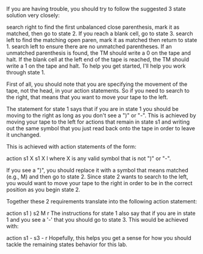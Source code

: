 If you are having trouble, you should try to follow the suggested 3 state solution very closely:

search right to find the first unbalanced close parenthesis, mark it as matched, then go to state 2. If you reach a blank cell, go to state 3.
search left to find the matching open paren, mark it as matched then return to state 1.
search left to ensure there are no unmatched parentheses. If an unmatched parenthesis is found, the TM should write a 0 on the tape and halt. If the blank cell at the left end of the tape is reached, the TM should write a 1 on the tape and halt.
To help you get started, I'll help you work through state 1.

First of all, you should note that you are specifying the movement of the tape, not the head, in your action statements. So if you need to search to the right, that means that you want to move your tape to the left.

The statement for state 1 says that if you are in state 1 you should be moving to the right as long as you don't see a ")" or "-". This is achieved by moving your tape to the left for actions that remain in state s1 and writing out the same symbol that you just read back onto the tape in order to leave it unchanged.

This is achieved with action statements of the form:

action s1 X s1 X l
where X is any valid symbol that is not ")" or "-".

If you see a ")", you should replace it with a symbol that means matched (e.g., M) and then go to state 2. Since state 2 wants to search to the left, you would want to move your tape to the right in order to be in the correct position as you begin state 2.

Together these 2 requirements translate into the following action statement:

 action s1 ) s2  M r
The instructions for state 1 also say that if you are in state 1 and you see a '-' that you should go to state 3. This would be achieved with:

action s1 - s3  - r
Hopefully, this helps you get a sense for how you should tackle the remaining states behavior for this lab.